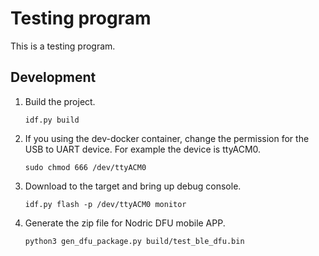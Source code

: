 # Testing program

This is a testing program.



## Development

1. Build the project.

   ```
   idf.py build
   ```

      

2. If you using the dev-docker container, change the permission for the USB to UART device. For example the device is ttyACM0.
    ```
    sudo chmod 666 /dev/ttyACM0
    ```

    

3. Download to the target and bring up debug console.

    ```
    idf.py flash -p /dev/ttyACM0 monitor
    ```



4. Generate the zip file for Nodric DFU mobile APP.

   ```
   python3 gen_dfu_package.py build/test_ble_dfu.bin
   ```

   

   
